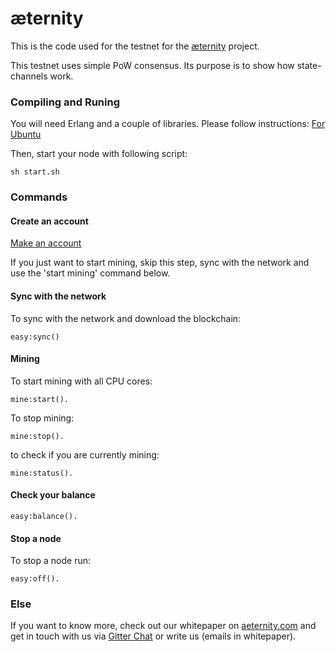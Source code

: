 æternity
==========

This is the code used for the testnet for the [æternity](www.aeternity.com) project.

This testnet uses simple PoW consensus. Its purpose is to show how state-channels work.

### Compiling and Runing
You will need Erlang and a couple of libraries. Please follow instructions:
[For Ubuntu](docs/compile.md)

Then, start your node with following script:
```
sh start.sh
```

### Commands
#### Create an account
[Make an account](docs/new_account.md)

If you just want to start mining, skip this step, sync with the network and use the 'start mining' command below.

#### Sync with the network
To sync with the network and download the blockchain: 
```
easy:sync()
```

#### Mining
To start mining with all CPU cores: 
```
mine:start().
```
To stop mining:
```
mine:stop().
```
to check if you are currently mining:
```
mine:status().
```

#### Check your balance
```
easy:balance().
```

#### Stop a node
To stop a node run:
```
easy:off().
```


### Else
If you want to know more, check out our whitepaper on [aeternity.com](https://aeternity.com) and get in touch with us via [Gitter Chat](https://gitter.com/aeternity?Lobby) or write us (emails in whitepaper). 
